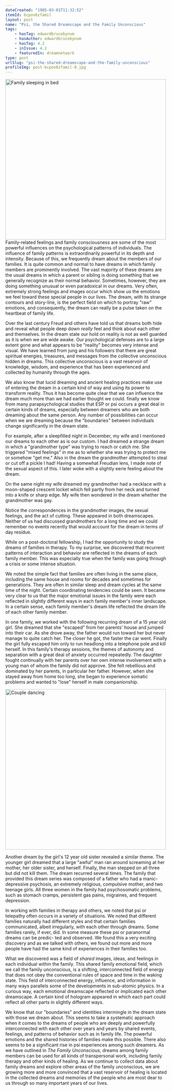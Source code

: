 ```yaml
---
dateCreated: "1985-03-01T11:32:52"
itemId: bcpov6zfamil
layout: post
name: "Psi, the Shared Dreamscape and the Family Unconscious"
tags:
    - hasTag: edwardbrucebynum
    - hasAuthor: edwardbrucebynum
    - hasTag: 4.2
    - inIssue: 4.2
    - featuredIn: dreamnetwork
type: post
urlSlug: "psi-the-shared-dreamscape-and-the-family-unconscious"
profileImg: post-bcpov6zfamil-0.jpg
---
```


<a href="http://www.dalegottlieb.com/" target="_blank">
<img src="../images/post-bcpov6zfamil-0.jpg" alt="Family sleeping in bed" width="500" height="auto"/>
</a>

<br>
Family-related feelings and family consciousness are some of the most powerful influences on the psychological patterns of individuals. The influence of family patterns is extraordinarily powerful in its depth and intensity. Because of this, we frequently dream about the members of our families. It is quite common and normal to have dreams in which family members are prominently involved. The vast majority of these dreams are the usual dreams in which a parent or sibling is doing something that we generally recognize as their normal behavior. Sometimes, however, they are doing something unusual or even paradoxical in our dreams. Very often, extremely strong feelings and images occur which show us the emotions we feel toward these special people in our lives. The dream, with its strange contours and story-line, is the perfect field on which to portray "raw" emotions, and consequently, the dream can really be a pulse taken on the heartbeat of family life.

Over the last century Freud and others have told us that dreams both hide and reveal what people deep down _really_ feel and think about each other and themselves. In the dream state our hold on reality is not as well guarded as it is when we are wide awake. Our psychological defenses are to a large extent gone and what appears to be "reality" becomes very intense and visual. We have learned from jung and his followers that there are great spiritual energies, treasures, and messages from the collective unconscious hidden in dreams. This collective unconscious is a vast reservoir of knowledge, wisdom, and experience that has been experienced and collected by humanity through the ages.

We also know that lucid dreaming and ancient healing practices make use of entering the dream in a certain kind of way and using its power to transform reality. Thus it has become quite clear that we can influence the dream much more than we had earlier thought we could. finally we know from many parapsychological studies that ESP or psi occurs a great deal in certain kinds of dreams, especially between dreamers who are both dreaming about the same person. Any number of possibilities can occur when we are dreaming because the "boundaries" between individuals change significantly in the dream state.

For example, after a sleepfilled night in December, my wife and I mentioned our dreams to each other as is our custom. I had dreamed a strange dream in which a "grandmother type" was trying to reach or catch me. She triggered "mixed feelings" in me as to whether she was trying to protect me or somehow "get me." Also in the dream the grandmother attempted to steal or cut off a pickle I had! Having a somewhat Freudian lens, I made note of the sexual aspect of this. I later woke with a slightly eerie feeling about the dream.

On the same night my wife dreamed my grandmother had a necklace with a moon-shaped crescent locket which fell partly from her neck and turned into a knife or sharp edge. My wife then wondered in the dream whether the grandmother was gay.

Notice the correspondences in the grandmother images, the sexual feelings, and the act of cutting. These appeared in both dreamscapes. Neither of us had discussed grandmothers for a long time and we could remember no events recently that would account for the dream in terms of day residue.

While on a post-doctoral fellowship, I had the opportunity to study the dreams of families in therapy. To my surprise, we discovered that recurrent patterns of interaction and behavior are reflected in the dreams of each family member. This was especially true when the family was going through a crisis or some intense situation.

We noted the simple fact that families are often living in the same place, including the same house and rooms for decades and sometimes for generations. They are often in similar sleep and dream cycles at the same time of the night. Certain coordinating tendencies could be seen. It became very clear to us that the major emotional issues in the family were each reflected in slightly different ways in each family member's inner landscape. In a certain sense, each family member's dream life reflected the dream life of each other family member.

In one family, we worked with the following recurring dream of a 15 year old girl. She dreamed that she "escaped" from her parents' house and jumped into their car. As she drove away, the father would run toward her but never manage to quite catch her. The closer he got, the faster the car went. Finally the girl fully escaped him only to run headlong into a telephone pole and kill herself. In this family's therapy sessions, the themes of autonomy and separation with a great deal of anxiety occurred repeatedly. The daughter fought continually with her parents over her own intense involvement with a young man of whom the family did not approve. She felt rebellious and dominated by her parents, in particular her father. However, when she stayed away from home too long, she began to experience somatic problems and wanted to "lose" herself in male companionship.

<a href="http://www.dalegottlieb.com/" target="_blank">
<img src="../images/post-bcpov6zfamil-1.jpg" alt="Couple dancing" width="500" height="auto"/>
</a>

Another dream by the girl's 12 year old sister revealed a similar theme. The younger girl dreamed that a large "awful" man ran around screaming at her mother, her older sister, and herself. Finally, the man stepped on all three but did not kill them. The dream recurred several times. The family that provided this dream series was composed of a father who had a manic-depressive psychosis, an extremely religious, compulsive mother, and two teenage girls. All three women in the family had psychosomatic problems, such as stomach cramps, persistent gas pains, migraines, and frequent depression.

In working with families in therapy and others, we noted that psi or telepathy often occurs in a variety of situations. We noted that different families naturally had different styles and that certain families communicated, albeit irregularly, with each other through dreams. Some families rarely, if ever, did. In some measure these psi or paranormal dreams can be predic- ted and observed. We found this a very exciting discovery and as we talked with others, we found out more and more people have had the same kind of experiences in their families too.

What we discovered was a field of _shared_ images, ideas, and feelings in each individual within the family. This shared family emotional field, which we call the family unconscious, is a shifting, interconnected field of energy that does not obey the conventional rules of space and time in the waking state. This field of interconnected energy, influence, and information in many ways parallels some of the developments in sub-atomic physics. In a curious way, each emotional dreamscape reflected or implicated each other dreamscape. A certain kind of hologram appeared in which each part could reflect all other parts in slightly different ways.

We know that our "boundaries" and identities intermingle in the dream state with those we dream about. This seems to take a systematic approach when it comes to the dreams of people who are deeply and powerfully interconnected with each other over years and years by shared events, feelings, and patterns of behavior such as in family life. The powerful emotions and the shared histories of families make this possible. There also seems to be a significant rise in psi experiences among such dreamers. As we have outlined in _The Family Unconscious_, dreams among family members can be used for all kinds of transpersonal work, including family therapy and other kinds of healing. As we continue to collect data about family dreams and explore other areas of the family unconscious, we are growing more and more convinced that a vast reservoir of healing is located in the collected dreams and memories of the people who are most dear to us through so many important years of our lives.
